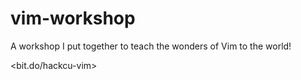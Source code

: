 # vim-workshop
A workshop I put together to teach the wonders of Vim to the world!

<bit.do/hackcu-vim>
